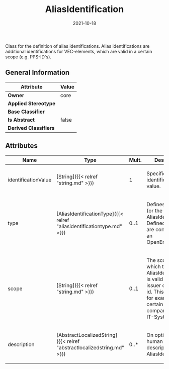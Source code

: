 ﻿---
title: AliasIdentification
toc: false
type: specs
date: "2021-10-18"
draft: false
specification: VEC
version: 1.2.1
documentType: "Recommendation"
elementType: Class
classes:
  - AliasIdentification
menu_name: vec-1.2.1
---
<p> Class for the definition of alias identifications. Alias identifications are additional identifications for VEC-elements, which are valid in a certain scope (e.g. PPS-ID's).      </p>

## General Information

| Attribute               | Value |
|-------------------------|-------|
| **Owner**               | core |
| **Applied Stereotype**  |   |
| **Base Classifier**     |   |
| **Is Abstract**         | false |
| **Derived Classifiers** |   |

## Attributes
|  Name  |  Type  |  Mult.  |  Description  |  Owning Classifier  |
|--------|--------|---------|---------------|--------------|
|identificationValue | [String]({{< relref "string.md" >}}) | 1 | <p>Specifies the identification value.  </p> | [AliasIdentification]({{< relref "aliasidentification.md" >}}) |
|type | [AliasIdentificationType]({{< relref "aliasidentificationtype.md" >}}) | 0..1 | <p> Defines the type (or the role)&#160;of the AliasIdentification. Defined literals are contained in an OpenEnumeration.      </p> | [AliasIdentification]({{< relref "aliasidentification.md" >}}) |
|scope | [String]({{< relref "string.md" >}}) | 0..1 | <p> The scope in which the AliasIdentification is valid /&#160;or the issuer of the alias id. This could be for example a certain process, a company or an IT-System.      </p> | [AliasIdentification]({{< relref "aliasidentification.md" >}}) |
|description | [AbstractLocalizedString]({{< relref "abstractlocalizedstring.md" >}}) | 0..* | <p>On optional human readable description of the AliasIdentification.  </p> | [AliasIdentification]({{< relref "aliasidentification.md" >}}) |


